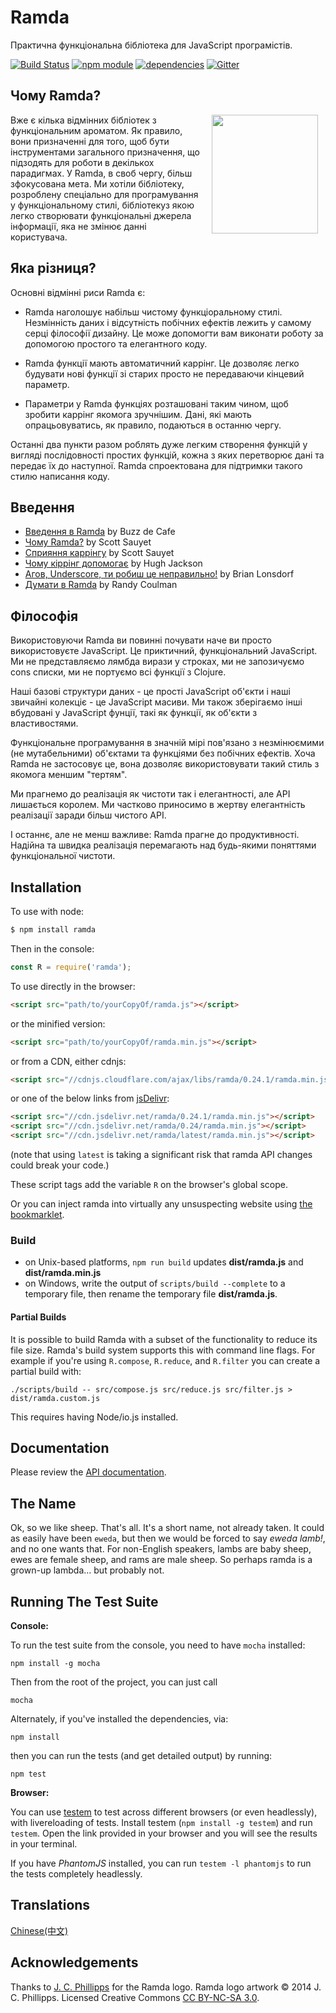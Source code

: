 Ramda
=============

Практична функціональна бібліотека для JavaScript програмістів.

[![Build Status](https://travis-ci.org/ramda/ramda.svg?branch=master)](https://travis-ci.org/ramda/ramda)
[![npm module](https://badge.fury.io/js/ramda.svg)](https://www.npmjs.org/package/ramda)
[![dependencies](https://david-dm.org/ramda/ramda.svg)](https://david-dm.org/ramda/ramda)
[![Gitter](https://badges.gitter.im/Join_Chat.svg)](https://gitter.im/ramda/ramda?utm_source=badge&utm_medium=badge&utm_campaign=pr-badge&utm_content=badge)


Чому Ramda?
----------

<img src="http://ramda.jcphillipps.com/logo/ramdaFilled_200x235.png" 
     width="170" height="190" align="right" hspace="12" />

Вже є кілька відмінних бібліотек з функціональним ароматом. Як правило, вони призначенні для того, щоб бути інструментами загального призначення, що підзодять для роботи в декількох парадигмах. У Ramda, в своб чергу, більш зфокусована мета. Ми хотіли бібліотеку, розроблену спеціально для програмування у функціональному стилі, бібліотекуз якою легко створювати функціональні джерела інформації, яка не змінює данні користувача.



Яка різниця?
-----------------

Основні відмінні риси Ramda є:

* Ramda наголошує набільш чистому функціоральному стилі. Незмінність даних і відсутність побічних ефектів лежить у самому серці філософії дизайну. Це може допомогти вам виконати роботy за допомогою простого та елегантного коду.

* Ramda функції мають автоматичний каррінг. Це дозволяє легко будувати нові функції зі старих просто не передаваючи кінцевий параметр.

* Параметри у Ramda функціях розташовані таким чином, щоб зробити каррінг якомога зручнішим. Дані, які мають опрацьовуватись, як правило, подаються в останню чергу.

Останні два пункти разом роблять дуже легким створення функцій у вигляді послідовності простих функцій, кожна з яких перетворює дані та передає їх до наступної. Ramda спроектована для підтримки такого стилю написання коду.


Введення
-------------

* [Введення в Ramda](http://buzzdecafe.github.io/code/2014/05/16/introducing-ramda) by Buzz de Cafe
* [Чому Ramda?](http://fr.umio.us/why-ramda/) by Scott Sauyet
* [Сприяння каррінгу](http://fr.umio.us/favoring-curry/) by Scott Sauyet
* [Чому кіррінг допомогає](https://hughfdjackson.com/javascript/why-curry-helps/) by Hugh Jackson
* [Агов, Underscore, ти робиш це неправильно!](https://www.youtube.com/watch?v=m3svKOdZijA&app=desktop) by Brian Lonsdorf
* [Думати в Ramda](http://randycoulman.com/blog/categories/thinking-in-ramda) by Randy Coulman


Філософія
----------
Використовуючи Ramda ви повинні почувати наче ви просто використовуєте JavaScript. Це приктичний, функціональний JavaScript. Ми не представляємо лямбда вирази у строках, ми не запозичуємо cons списки, ми не портуємо всі функції з Clojure.

Наші базові структури даних - це прості JavaScript об'єкти і наші звичайні колекціє - це JavaScript масиви. Ми також зберігаємо інші вбудовані у JavaScript фунції, такі як функції, як об'єкти з властивостями.

Функціональне програмування в значній мірі пов'язано з незмінюємими (не мутабельними) об'єктами та функціями без побічних ефектів. Хоча Ramda не застосовує це, вона дозволяє використовувати такий стиль з якомога меншим "тертям".

Ми прагнемо до реалізація як чистоти так і елегантності, але АРІ лишається королем. Ми частково приносимо в жертву елегантність реалізації заради більш чистого АРІ.

І останнє, але не менш важливе: Ramda прагне до продуктивності. Надійна та швидка реалізація перемагають над будь-якими поняттями функціональної чистоти.

Installation
------------

To use with node:

```bash
$ npm install ramda
```

Then in the console:

```javascript
const R = require('ramda');
```

To use directly in the browser:

```html
<script src="path/to/yourCopyOf/ramda.js"></script>
```

or the minified version:

```html
<script src="path/to/yourCopyOf/ramda.min.js"></script>
```

or from a CDN, either cdnjs:

```html
<script src="//cdnjs.cloudflare.com/ajax/libs/ramda/0.24.1/ramda.min.js"></script>
```

or one of the below links from [jsDelivr](http://jsdelivr.com):

```html
<script src="//cdn.jsdelivr.net/ramda/0.24.1/ramda.min.js"></script>
<script src="//cdn.jsdelivr.net/ramda/0.24/ramda.min.js"></script>
<script src="//cdn.jsdelivr.net/ramda/latest/ramda.min.js"></script>
```

(note that using `latest` is taking a significant risk that ramda API changes could break your code.)

These script tags add the variable `R` on the browser's global scope.

Or you can inject ramda into virtually any unsuspecting website using [the bookmarklet](https://github.com/ramda/ramda/blob/master/BOOKMARKLET.md).

### Build

* on Unix-based platforms, `npm run build` updates __dist/ramda.js__ and __dist/ramda.min.js__
* on Windows, write the output of `scripts/build --complete` to a temporary file, then rename the temporary file __dist/ramda.js__.

#### Partial Builds

It is possible to build Ramda with a subset of the functionality to reduce its file size. Ramda's build system supports this with command line flags. For example if you're using `R.compose`, `R.reduce`, and `R.filter` you can create a partial build with:

    ./scripts/build -- src/compose.js src/reduce.js src/filter.js > dist/ramda.custom.js

This requires having Node/io.js installed. 

Documentation
-------------

Please review the [API documentation](http://ramdajs.com/docs/).

The Name
--------

Ok, so we like sheep.  That's all.  It's a short name, not already 
taken.  It could as easily have been `eweda`, but then we would be 
forced to say _eweda lamb!_, and no one wants that.  For non-English 
speakers, lambs are baby sheep, ewes are female sheep, and rams are male 
sheep.  So perhaps ramda is a grown-up lambda... but probably not.




Running The Test Suite
----------------------

**Console:**

To run the test suite from the console, you need to have `mocha` installed:

    npm install -g mocha

Then from the root of the project, you can just call

    mocha

Alternately, if you've installed the dependencies, via:

    npm install

then you can run the tests (and get detailed output) by running:

    npm test

**Browser:**

You can use [testem](https://github.com/airportyh/testem) to
test across different browsers (or even headlessly), with livereloading of
tests. Install testem (`npm install -g testem`) and run `testem`. Open the
link provided in your browser and you will see the results in your terminal.

If you have _PhantomJS_ installed, you can run `testem -l phantomjs` to run the
tests completely headlessly.


Translations
-----------------

[Chinese(中文)](http://ramda.cn/)


Acknowledgements
-----------------

Thanks to [J. C. Phillipps](http://www.jcphillipps.com) for the Ramda logo.
Ramda logo artwork &copy; 2014 J. C. Phillipps. Licensed Creative Commons 
[CC BY-NC-SA 3.0](http://creativecommons.org/licenses/by-nc-sa/3.0/).
